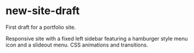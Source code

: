 # new-site-draft

First draft for a portfolio site. 

Responsive site with a fixed left sidebar featuring a hamburger style menu icon and a slideout menu. CSS animations and transitions. 
